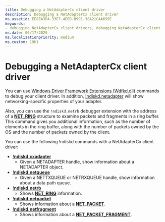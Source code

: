 ```yaml
---
title: Debugging a NetAdapterCx client driver
description: Debugging a NetAdapterCx client driver
ms.assetid: EE8EA3DA-33E7-4EED-B991-38A21CAA699E
keywords:
- debugging NetAdapterCx client drivers, debugging NetAdapterCx client drivers
ms.date: 06/17/2020
ms.localizationpriority: medium
ms.custom: 19H1
---
```


# Debugging a NetAdapterCx client driver

You can use [Windows Driver Framework Extensions (Wdfkd.dll)](../debugger/kernel-mode-driver-framework-extensions--wdfkd-dll-.md) commands to debug your client driver.  In addition, [!ndiskd.netadapter](../debugger/-ndiskd-netadapter.md) will show networking-specific properties of your adapter.

Also, you can use the `!ndiskd.netrb` debugger extension with the address of a [**NET_RING**](https://docs.microsoft.com/windows-hardware/drivers/ddi/netringbuffer/ns-netringbuffer-_NET_RING) structure to examine packets and fragments in a ring buffer.  This command gives you additional information, such as the number of elements in the ring buffer, along with the number of packets owned by the OS and the number of packets owned by the client.

You can use the following !ndiskd commands with a NetAdapterCx client driver:

*  [**!ndiskd.cxadapter**](../debugger/-ndiskd-cxadapter.md)
    *  Given a NETADAPTER handle, show information about a NETADAPTER object.
*  [**!ndiskd.netqueue**](../debugger/-ndiskd-netqueue.md)
    *  Given a NETTXQUEUE or NETRXQUEUE handle, show information about a data path queue.
*  [**!ndiskd.netrb**](../debugger/-ndiskd-netrb.md)
    *  Shows [**NET_RING**](https://docs.microsoft.com/windows-hardware/drivers/ddi/netringbuffer/ns-netringbuffer-_NET_RING) information.
*  [**!ndiskd.netpacket**](../debugger/-ndiskd-netpacket.md)
    *  Shows information about a [**NET_PACKET**](/windows-hardware/drivers/ddi/netpacket/ns-netpacket-_net_packet).
*  [**!ndiskd.netfragment**](../debugger/-ndiskd-netfragment.md)
    *  Shows information about a [**NET_PACKET_FRAGMENT**](/windows-hardware/drivers/ddi/netpacket/ns-netpacket-_net_packet_fragment).